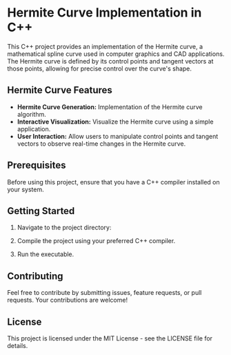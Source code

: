 # Hermite Curve Implementation in C++

This C++ project provides an implementation of the Hermite curve, a mathematical spline curve used in computer graphics and CAD applications. The Hermite curve is defined by its control points and tangent vectors at those points, allowing for precise control over the curve's shape.

## Hermite Curve Features

- **Hermite Curve Generation:** Implementation of the Hermite curve algorithm.
- **Interactive Visualization:** Visualize the Hermite curve using a simple application.
- **User Interaction:** Allow users to manipulate control points and tangent vectors to observe real-time changes in the Hermite curve.

## Prerequisites

Before using this project, ensure that you have a C++ compiler installed on your system.


## Getting Started

1. Navigate to the project directory:

2. Compile the project using your preferred C++ compiler.

3. Run the executable.



## Contributing
Feel free to contribute by submitting issues, feature requests, or pull requests. Your contributions are welcome!

## License
This project is licensed under the MIT License - see the LICENSE file for details.



